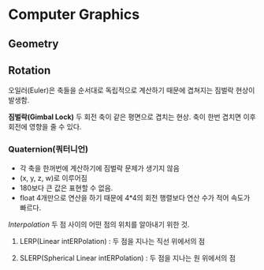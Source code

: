 # Computer Graphics

## Geometry

## Rotation
오일러(Euler)은 축들을 순서대로 독립적으로 계산하기 때문에 겹쳐지는 짐벌락 현상이 발생함.

__짐벌락(Gimbal Lock)__
두 회전 축이 같은 평면으로 겹치는 현상. 축이 한번 겹치면 이후 회전에 영향을 줄 수 있다.

### Quaternion(쿼터니언)
* 각 축을 한꺼번에 계산하기에 짐벌락 문제가 생기지 않음
* (x, y, z, w)로 이루어짐
* 180보다 큰 값은 표현할 수 없음.
* float 4개만으로 연산을 하기 때문에 4*4의 회전 행렬보다 연산 수가 적어 속도가 빠르다.

_Interpolation_
두 점 사이의 어떤 점의 위치를 알아내기 위한 것.

1. LERP(Linear intERPolation) : 두 점을 지나는 직선 위에서의 점

2. SLERP(Spherical Linear intERPolation) : 두 점을 지나는 원 위에서의 점
